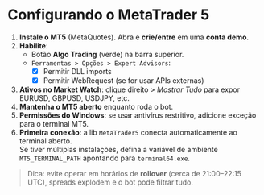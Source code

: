 # Configurando o MetaTrader 5

1) **Instale o MT5** (MetaQuotes). Abra e **crie/entre** em uma **conta demo**.
2) **Habilite**:
   - Botão **Algo Trading** (verde) na barra superior.
   - `Ferramentas > Opções > Expert Advisors`:
     - [x] Permitir DLL imports
     - [x] Permitir WebRequest (se for usar APIs externas)
3) **Ativos no Market Watch**: clique direito > *Mostrar Tudo* para expor EURUSD, GBPUSD, USDJPY, etc.
4) **Mantenha o MT5 aberto** enquanto roda o bot.
5) **Permissões do Windows**: se usar antivírus restritivo, adicione exceção para o terminal MT5.
6) **Primeira conexão**: a lib `MetaTrader5` conecta automaticamente ao terminal aberto.  
   Se tiver múltiplas instalações, defina a variável de ambiente `MT5_TERMINAL_PATH` apontando para `terminal64.exe`.

> Dica: evite operar em horários de **rollover** (cerca de 21:00–22:15 UTC), spreads explodem e o bot pode filtrar tudo.